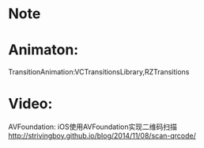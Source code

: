 # Note
# Animaton: 
TransitionAnimation:VCTransitionsLibrary,RZTransitions
# Video:
AVFoundation:
iOS使用AVFoundation实现二维码扫描 http://strivingboy.github.io/blog/2014/11/08/scan-qrcode/




